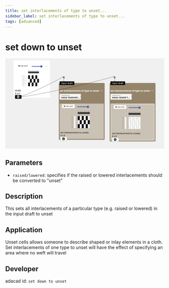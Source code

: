 ```yaml
---
title: set interlacements of type to unset...
sidebar_label: set interlacements of type to unset...
tags: [advanced]
---
```

# set down to unset
![file](./img/set_down_to_unset.png)
## Parameters
- `raised/lowered`: specifies if the raised or lowered interlacements should be converted to "unset" 

## Description
This sets all interlacements of a particular type (e.g. raised or lowered) in the input draft to unset

## Application
Unset cells allows someone to describe shaped or inlay elements in a cloth. Set interlacements of one type to unset will have the effect of specifying an area where no weft will travel
## Developer
adacad id: `set down to unset`
